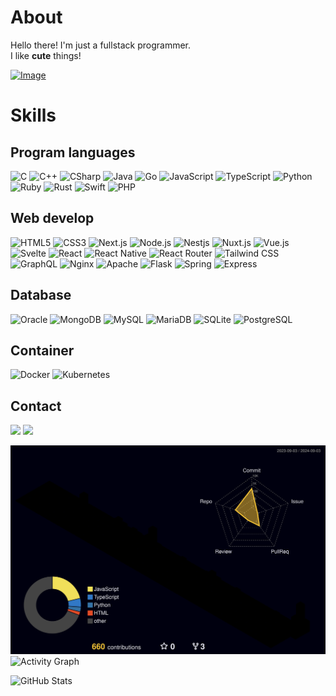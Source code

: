 # About
Hello there! I'm just a fullstack programmer.<br/>
I like **cute** things! 

[![Image](https://discord.aleu.xyz/user/739673575929282571?v=1725429650)](https://discord.com/users/739673575929282571)

# Skills
## Program languages
![C](https://img.shields.io/badge/C-A8B9CC?style=flat-square&logo=C&logoColor=white) ![C++](https://img.shields.io/badge/C++-00599C?style=flat-square&logo=C%2B%2B&logoColor=white) ![CSharp](https://img.shields.io/badge/CSharp-512BD4?style=flat-square&logo=CSharp&logoColor=white) ![Java](https://img.shields.io/badge/java-007396?style=flat-square&logo=java&logoColor=white) ![Go](https://img.shields.io/badge/Go-00ADD8?style=flat-square&logo=Go&logoColor=white) ![JavaScript](https://img.shields.io/badge/JavaScript-F7DF1E?style=flat-square&logo=javascript&logoColor=black) ![TypeScript](https://img.shields.io/badge/Typescript-3178C6?style=flat-square&logo=Typescript&logoColor=white) ![Python](https://img.shields.io/badge/Python-3776AB?style=flat-square&logo=Python&logoColor=white) ![Ruby](https://img.shields.io/badge/Ruby-CC342D?style=flat-square&logo=Ruby&logoColor=white) ![Rust](https://img.shields.io/badge/Rust-000000?style=flat-square&logo=Rust&logoColor=white) ![Swift](https://img.shields.io/badge/Swift-F05138?style=flat-square&logo=Swift&logoColor=white) ![PHP](https://img.shields.io/badge/PHP-777BB4?style=flat-square&logo=php&logoColor=white)

## Web develop
![HTML5](https://img.shields.io/badge/HTML5-E34F26?style=flat-square&logo=html5&logoColor=white) ![CSS3](https://img.shields.io/badge/CSS3-1572B6?style=flat-square&logo=css3&logoColor=white) ![Next.js](https://img.shields.io/badge/Next.js-000000?style=flat-square&logo=Next.js&logoColor=white) ![Node.js](https://img.shields.io/badge/Node.js-339933?style=flat-square&logo=Node.js&logoColor=white) ![Nestjs](https://img.shields.io/badge/Nestjs-E0234E?style=flat-square&logo=nestjs&logoColor=white) ![Nuxt.js](https://img.shields.io/badge/Nuxt.js-00DC82?style=flat-square&logo=Nuxt.js&logoColor=white) ![Vue.js](https://img.shields.io/badge/Vue.js-4FC08D?style=flat-square&logo=Vue.js&logoColor=white) ![Svelte](https://img.shields.io/badge/Svelte-FF3E00?style=flat-square&logo=svelte&logoColor=white) ![React](https://img.shields.io/badge/React-61DAFB?style=flat-square&logo=React&logoColor=black) ![React Native](https://img.shields.io/badge/React%20Native-61DAFB?style=flat-square&logo=React&logoColor=black) ![React Router](https://img.shields.io/badge/React%20Router-CA4245?style=flat-square&logo=reactrouter&logoColor=white) ![Tailwind CSS](https://img.shields.io/badge/Tailwind%20CSS-06B6D4?style=flat-square&logo=Tailwind%20CSS&logoColor=white) ![GraphQL](https://img.shields.io/badge/GraphQL-E10098?style=flat-square&logo=GraphQL&logoColor=white) ![Nginx](https://img.shields.io/badge/Nginx-009639?style=flat-square&logo=nginx&logoColor=white) ![Apache](https://img.shields.io/badge/Apache-D22128?style=flat-square&logo=apache&logoColor=white) ![Flask](https://img.shields.io/badge/Flask-000000?style=flat-square&logo=flask&logoColor=white) ![Spring](https://img.shields.io/badge/Spring-6DB33F?style=flat-square&logo=Spring&logoColor=white) ![Express](https://img.shields.io/badge/Express-000000?style=flat-square&logo=Express&logoColor=white)

## Database
![Oracle](https://img.shields.io/badge/ORACLE-F80000?style=flat-square&logo=oracle&logoColor=white) ![MongoDB](https://img.shields.io/badge/MongoDB-47A248?style=flat-square&logo=MongoDB&logoColor=white) ![MySQL](https://img.shields.io/badge/MySQL-4479A1?style=flat-square&logo=MySQL&logoColor=white) ![MariaDB](https://img.shields.io/badge/MariaDB-003545?style=flat-square&logo=mariaDB&logoColor=white) ![SQLite](https://img.shields.io/badge/SQLite-003B57?style=flat-square&logo=sqlite&logoColor=white) ![PostgreSQL](https://img.shields.io/badge/Postgresql-4169E1?style=flat-square&logo=postgresql&logoColor=white)

## Container
![Docker](https://img.shields.io/badge/Docker-2496ED?style=flat-square&logo=Docker&logoColor=white) ![Kubernetes](https://img.shields.io/badge/Kubernetes-326CE5?style=flat-square&logo=kubernetes&logoColor=white)

## Contact
[![](https://img.shields.io/badge/Mail-EA4335?style=flat-square&logo=gmail&logoColor=white)](mailto:me@alpha0091.xyz)
[![](https://img.shields.io/badge/Discord-5865F2?style=flat-square&logo=discord&logoColor=white)](https://discord.com/users/739673575929282571)

![](./profile-3d-contrib/profile-night-rainbow.svg)
![Activity Graph](https://github-readme-activity-graph.vercel.app/graph?username=aleu0091&theme=react-dark&bg_color=20232a&hide_border=true&line=58A6FF&color=58A6FF)

![GitHub Stats](https://github-readme-stats.vercel.app/api?username=aleu0091&show_icons=true&theme=material-palenight&hide_border=true&bg_color=20232a&icon_color=58A6FF&text_color=fff&title_color=58A6FF&count_private=true)





